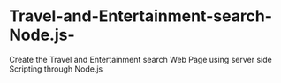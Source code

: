 # Travel-and-Entertainment-search-Node.js-
Create the Travel and Entertainment search Web Page using server side Scripting through Node.js
